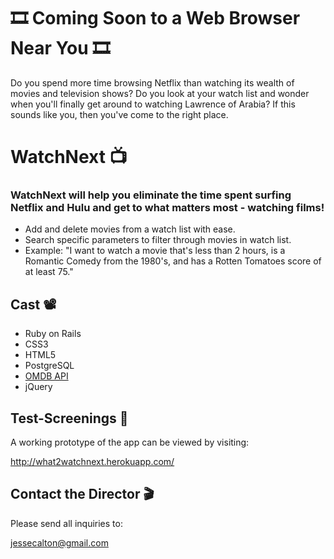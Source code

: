 # 🎞 Coming Soon to a Web Browser Near You 🎞

Do you spend more time browsing Netflix than watching its wealth of movies and television shows? Do you look at your watch list and wonder when you'll finally get around to watching Lawrence of Arabia? If this sounds like you, then you've come to the right place.

# WatchNext 📺 

### WatchNext will help you eliminate the time spent surfing Netflix and Hulu and get to what matters most - watching films! 

* Add and delete movies from a watch list with ease.
* Search specific parameters to filter through movies in watch list.
* Example: "I want to watch a movie that's less than 2 hours, is a Romantic Comedy from the 1980's, and has a Rotten Tomatoes score of at least 75."

## Cast 📽️

* Ruby on Rails
* CSS3
* HTML5
* PostgreSQL
* [OMDB API](http://www.omdbapi.com)
* jQuery

## Test-Screenings 📼

A working prototype of the app can be viewed by visiting:

<http://what2watchnext.herokuapp.com/>

## Contact the Director 🎬

Please send all inquiries to: 

<jessecalton@gmail.com>
